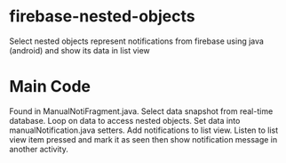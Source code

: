 # firebase-nested-objects
Select nested objects represent notifications from firebase using java (android) and show its data in list view

# Main Code
Found in ManualNotiFragment.java.
Select data snapshot from real-time database.
Loop on data to access nested objects.
Set data into manualNotification.java setters.
Add notifications to list view.
Listen to list view item pressed and mark it as seen then show notification message in another activity.
